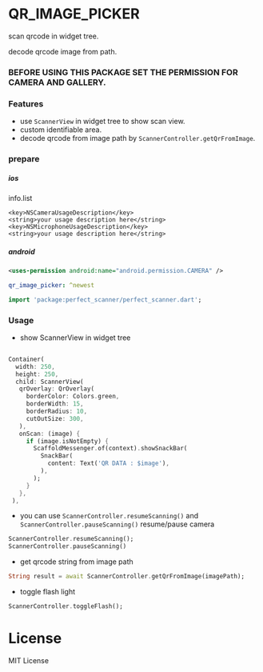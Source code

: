 # QR_IMAGE_PICKER

scan qrcode in widget tree.

decode qrcode image from path.

### BEFORE USING THIS PACKAGE SET THE PERMISSION FOR CAMERA AND GALLERY.

### Features

- use `ScannerView` in widget tree to show scan view.
- custom identifiable area.
- decode qrcode from image path by `ScannerController.getQrFromImage`.

### prepare

##### ios
info.list
```
<key>NSCameraUsageDescription</key>
<string>your usage description here</string>
<key>NSMicrophoneUsageDescription</key>
<string>your usage description here</string>
```
##### android
```xml
<uses-permission android:name="android.permission.CAMERA" />

```

```yaml
qr_image_picker: ^newest
```

```dart
import 'package:perfect_scanner/perfect_scanner.dart';
```

### Usage

- show ScannerView in widget tree

```dart

Container(
  width: 250, 
  height: 250,
  child: ScannerView(
   qrOverlay: QrOverlay(
     borderColor: Colors.green,
     borderWidth: 15,
     borderRadius: 10,
     cutOutSize: 300,
   ),
   onScan: (image) {
     if (image.isNotEmpty) {
       ScaffoldMessenger.of(context).showSnackBar(
         SnackBar(
           content: Text('QR DATA : $image'),
         ),
       );
     }
   },
 ),
```
- you can use `ScannerController.resumeScanning()` and `ScannerController.pauseScanning()` resume/pause camera

```dart
ScannerController.resumeScanning();
ScannerController.pauseScanning()
```

- get qrcode string from image path

```dart
String result = await ScannerController.getQrFromImage(imagePath);
```

- toggle flash light
```dart
ScannerController.toggleFlash();
```

# License
MIT License

